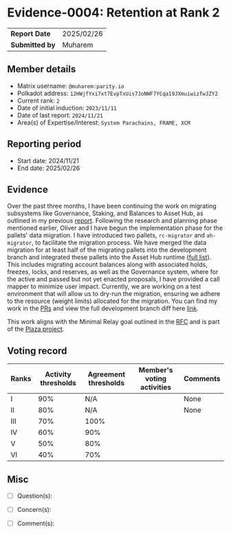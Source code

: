 # Evidence-0004: Retention at Rank 2

|                 |              |
| --------------- | ------------ |
| **Report Date** | 2025/02/26   |
| **Submitted by**| Muharem      |


## Member details

- Matrix username: `@muharem:parity.io`
- Polkadot address: `12HWjfYxi7xt7EvpTxUis7JoNWF7YCqa19JXmuiwizfwJZY2`
- Current rank: `2`
- Date of initial induction: `2023/11/11`
- Date of last report: `2024/11/21`
- Area(s) of Expertise/Interest: `System Parachains, FRAME, XCM`


## Reporting period

- Start date: 2024/11/21
- End date: 2025/02/26

## Evidence

Over the past three months, I have been continuing the work on migrating subsystems like Governance, Staking, and Balances to Asset Hub, as outlined in my previous [report](https://github.com/polkadot-fellows/Evaluations/blob/main/evidence/muharem/0003-muharem-11-2024-retantion-evidence.md). Following the research and planning phase mentioned earlier, Oliver and I have begun the implementation phase for the pallets' data migration. I have introduced two pallets, `rc-migrator` and `ah-migrator`, to facilitate the migration process. We have merged the data migration for at least half of the migrating pallets into the development branch and integrated these pallets into the Asset Hub runtime ([full list](https://github.com/polkadot-fellows/runtimes/issues/555)). This includes migrating account balances along with associated holds, freezes, locks, and reserves, as well as the Governance system, where for the active and passed but not yet enacted proposals, I have provided a call mapper to minimize user impact. Currently, we are working on a test environment that will allow us to dry-run the migration, ensuring we adhere to the resource (weight limits) allocated for the migration. You can find my work in the [PRs](https://github.com/polkadot-fellows/runtimes/pulls?q=is%3Apr+author%3Amuharem+%5BAHM%5D+is%3Aclosed) and view the full development branch diff here [link](https://github.com/polkadot-fellows/runtimes/compare/main...dev-asset-hub-migration).

This work aligns with the Minimal Relay goal outlined in the [RFC](https://github.com/polkadot-fellows/RFCs/blob/main/text/0032-minimal-relay.md) and is part of the [Plaza project](https://www.rob.tech/blog/plaza/).

## Voting record

|  Ranks | Activity thresholds | Agreement thresholds | Member's voting activities | Comments |
|---|---|---|---|---|
|I  |90%   |N/A   |   | None |
|II |80%   |N/A   |   | None |
|III|70%   |100%  |   |  |
|IV |60%   |90%   |   |  |
|V  |50%   |80%   |   |  |
|VI |40%   |70%   |   |  |


## Misc

- [ ] Question(s): 

- [ ] Concern(s): 

- [ ] Comment(s): 
